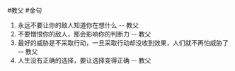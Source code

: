 #教父 #金句  

1. 永远不要让你的敌人知道你在想什么 -- 教父
2. 不要憎恨你的敌人，那会影响你的判断力 -- 教父
3. 最好的威胁是不采取行动，一旦采取行动却没收到效果，人们就不再怕威胁了 -- 教父
4. 人生没有正确的选择，要让选择变得正确 -- 教父



